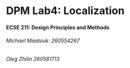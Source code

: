 # DPM Lab4: Localization
#### ECSE 211: Design Principles and Methods 

###### Michael Maatouk:	260554267
###### Oleg Zhilin		260581713
